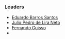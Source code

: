 ### Leaders

* [Eduardo Barros Santos](mailto:eduardo.santos@owasp.org)
* [Julio Pedro de Lira Neto](mailto:julio.lira@owasp.org)
* [Fernando Guisso](mailto:fernando.guisso@owasp.org)
* 
